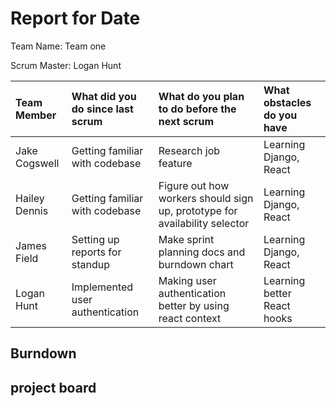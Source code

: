 # Report for Date

Team Name: Team one

Scrum Master: Logan Hunt

| Team Member   | What did you do since last scrum | What do you plan to do before the next scrum                               | What obstacles do you have  |
| :---          | :---                             | :---                                                                       | :---                        |
| Jake Cogswell | Getting familiar with codebase   | Research job feature                                                       | Learning Django, React      |
| Hailey Dennis | Getting familiar with codebase   | Figure out how workers should sign up, prototype for availability selector | Learning Django, React      |
| James Field   | Setting up reports for standup   | Make sprint planning docs and burndown chart                               | Learning Django, React      |
| Logan Hunt    | Implemented user authentication  | Making user authentication better by using react context                   | Learning better React hooks |

## Burndown



## project board
